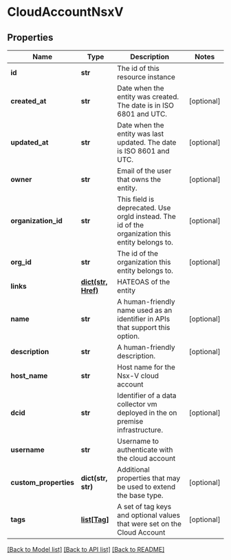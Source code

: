 # CloudAccountNsxV

## Properties
Name | Type | Description | Notes
------------ | ------------- | ------------- | -------------
**id** | **str** | The id of this resource instance | 
**created_at** | **str** | Date when the entity was created. The date is in ISO 6801 and UTC. | [optional] 
**updated_at** | **str** | Date when the entity was last updated. The date is ISO 8601 and UTC. | [optional] 
**owner** | **str** | Email of the user that owns the entity. | [optional] 
**organization_id** | **str** | This field is deprecated. Use orgId instead. The id of the organization this entity belongs to. | [optional] 
**org_id** | **str** | The id of the organization this entity belongs to. | [optional] 
**links** | [**dict(str, Href)**](Href.md) | HATEOAS of the entity | 
**name** | **str** | A human-friendly name used as an identifier in APIs that support this option. | [optional] 
**description** | **str** | A human-friendly description. | [optional] 
**host_name** | **str** | Host name for the Nsx-V cloud account | 
**dcid** | **str** | Identifier of a data collector vm deployed in the on premise infrastructure. | [optional] 
**username** | **str** | Username to authenticate with the cloud account | 
**custom_properties** | **dict(str, str)** | Additional properties that may be used to extend the base type. | [optional] 
**tags** | [**list[Tag]**](Tag.md) | A set of tag keys and optional values that were set on the Cloud Account | [optional] 

[[Back to Model list]](../README.md#documentation-for-models) [[Back to API list]](../README.md#documentation-for-api-endpoints) [[Back to README]](../README.md)

